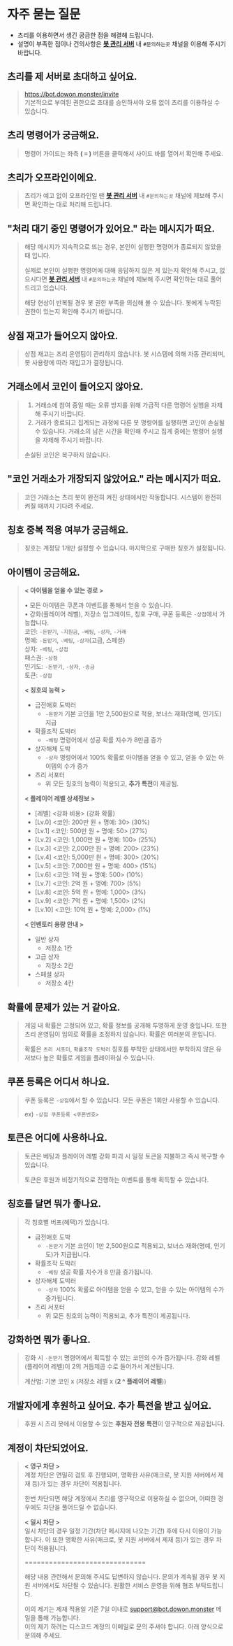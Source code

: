 # 자주 묻는 질문

- 츠리를 이용하면서 생긴 궁금한 점을 해결해 드립니다.
- 설명이 부족한 점이나 건의사항은 [**봇 관리 서버**](https://bot.dowon.monster/join) 내 `#문의하는곳` 채널을 이용해 주시기 바랍니다.

## 츠리를 제 서버로 초대하고 싶어요.

> https://bot.dowon.monster/invite \
> 기본적으로 부여된 권한으로 초대를 승인하셔야 오류 없이 츠리를 이용하실 수 있습니다.

## 츠리 명령어가 궁금해요.

> 명령어 가이드는 좌측 **( ≡ )** 버튼을 클릭해서 사이드 바를 열어서 확인해 주세요.

## 츠리가 오프라인이에요.

> 츠리가 예고 없이 오프라인일 땐 [**봇 관리 서버**](https://bot.dowon.monster/join) 내 `#문의하는곳` 채널에 제보해 주시면 확인하는 대로 처리해 드립니다.

## "처리 대기 중인 명령어가 있어요." 라는 메시지가 떠요.

> 해당 메시지가 지속적으로 뜨는 경우, 본인이 실행한 명령어가 종료되지 않았을 때 입니다.
> 
> 실제로 본인이 실행한 명령어에 대해 응답하지 않은 게 있는지 확인해 주시고, 없으시다면 [**봇 관리 서버**](https://bot.dowon.monster/join) 내 `#문의하는곳` 채널에 제보해 주시면 확인하는 대로 풀어드리고 있습니다.
> 
> 해당 현상이 반복될 경우 봇 권한 부족을 의심해 볼 수 있습니다. 봇에게 누락된 권한이 있는지 확인해 주시기 바랍니다.

## 상점 재고가 들어오지 않아요.

> 상점 재고는 츠리 운영팀이 관리하지 않습니다. 봇 시스템에 의해 자동 관리되며, 봇 사용량에 따라 재입고가 결정됩니다.

## 거래소에서 코인이 들어오지 않아요.

> 1. 거래소에 참여 중일 때는 오류 방지를 위해 가급적 다른 명령어 실행을 자제해 주시기 바랍니다.
> 2. 거래가 종료되고 집계되는 과정에 다른 봇 명령어를 실행하면 코인이 손실될 수 있습니다. 거래소의 남은 시간을 확인해 주시고 집계 중에는 명령어 실행을 자제해 주시기 바랍니다.
>
> 손실된 코인은 복구하지 않습니다.

## "코인 거래소가 개장되지 않았어요." 라는 메시지가 떠요.

> 코인 거래소는 츠리 봇이 완전히 켜진 상태에서만 작동합니다. 시스템이 완전히 켜질 때까지 기다려 주세요.

## 칭호 중복 적용 여부가 궁금해요.

> 칭호는 계정당 1개만 설정할 수 있습니다. 마지막으로 구매한 칭호가 설정됩니다.

## 아이템이 궁금해요.

> **< 아이템을 얻을 수 있는 경로 >**
>
> • 모든 아이템은 쿠폰과 이벤트를 통해서 얻을 수 있습니다. \
> • 강화(플레이어 레벨), 저장소 업그레이드, 칭호 구매, 쿠폰 등록은 `-상점`에서 가능합니다. \
> 코인: `-돈받기`, `-지원금`, `-베팅`, `-상자`, `-거래` \
> 명예: `-돈받기`, `-베팅`, `-상자`(고급, 스페셜) \
> 상자: `-베팅`, `-상점` \
> 패스권: `-상점` \
> 인기도: `-돈받기`, `-상자`, `-송금` \
> 토큰: `-상점`
>
> **< 칭호의 능력 >**
> 
> - 금전애호 도박러
>   - `-돈받기` 기본 코인을 1만 2,500원으로 적용, 보너스 재화(명예, 인기도) 지급
> - 확률조작 도박러
>   - `-베팅` 명령어에서 성공 확률 지수가 8만큼 증가
> - 상자해체 도박
>   - `-상자` 명령어에서 100% 확률로 아이템을 얻을 수 있고, 얻을 수 있는 아이템의 수가 증가
> - 츠리 서포터
>   - 위 모든 칭호의 능력이 적용되고, **추가 특전**이 제공됨.
> 
> **< 플레이어 레벨 상세정보 >**
> 
> - [레벨] <강화 비용> (강화 확률)
> - [Lv.0] <코인: 200만 원 + 명예: 30> (30%)
> - [Lv.1] <코인: 500만 원 + 명예: 50> (27%)
> - [Lv.2] <코인: 1,000만 원 + 명예: 100> (25%)
> - [Lv.3] <코인: 2,000만 원 + 명예: 200> (23%)
> - [Lv.4] <코인: 5,000만 원 + 명예: 300> (20%)
> - [Lv.5] <코인: 7,000만 원 + 명예: 400> (15%)
> - [Lv.6] <코인: 1억 원 + 명예: 500> (10%)
> - [Lv.7] <코인: 2억 원 + 명예: 700> (5%)
> - [Lv.8] <코인: 5억 원 + 명예: 1,000> (3%)
> - [Lv.9] <코인: 7억 원 + 명예: 1,500> (2%)
> - [Lv.10] <코인:  10억 원 + 명예: 2,000> (1%)
>
> **< 인벤토리 용량 안내 >**
>
> - 일반 상자
>   - 저장소 1칸
> - 고급 상자
>   - 저장소 2칸
> - 스페셜 상자
>   - 저장소 4칸

## 확률에 문제가 있는 거 같아요.

> 게임 내 확률은 고정되어 있고, 확률 정보를 공개해 투명하게 운영 중입니다. 또한 츠리 운영팀이 임의로 확률을 조정하지 않습니다. 확률은 여러분의 운입니다.
> 
> 확률은 `츠리 서포터`, `확률조작 도박러` 칭호를 부착한 상태에서만 부착하지 않은 유저보다 높은 확률로 게임을 플레이하실 수 있습니다.

## 쿠폰 등록은 어디서 하나요.

> 쿠폰 등록은 `-상점`에서 할 수 있습니다. 모든 쿠폰은 1회만 사용할 수 있습니다.
>
> ex) `-상점 쿠폰등록 <쿠폰번호>`

## 토큰은 어디에 사용하나요.

> 토큰은 베팅과 플레이어 레벌 강화 파괴 시 일정 토큰을 지불하고 즉시 복구할 수 있습니다.
>
> 토큰은 후원과 비정기적으로 진행하는 이벤트를 통해 획득할 수 있습니다.

## 칭호를 달면 뭐가 좋나요.

> 각 칭호별 버프(혜택)가 있습니다.
> 
> - 금전애호 도박
>   - `-돈받기` 기본 코인이 1만 2,500원으로 적용되고, 보너스 재화(명예, 인기도)가 지급됩니다.
> - 확률조작 도박러
>   - `-베팅` 성공 확률 지수가 8 만큼 증가됩니다.
> - 상자해체 도박러
>   - `-상자` 100% 확률로 아이템을 얻을 수 있고, 얻을 수 있는 아이템의 수가 증가됩니다.
> - 츠리 서포터
>   - 위 모든 칭호의 능력이 적용되고, 추가 특전이 제공됩니다.

## 강화하면 뭐가 좋나요.

> 강화 시 `-돈받기` 명령어에서 획득할 수 있는 코인의 수가 증가됩니다. 강화 레벨(플레이어 레벨)이 2의 거듭제곱 수로 들어가서 계산됩니다.
>
> 계산법: 기본 코인 x (저장소 레벨 x (**2 ^ 플레이어 레벨**))

## 개발자에게 후원하고 싶어요. 추가 특전을 받고 싶어요.

> 후원 시 츠리 봇에서 이용할 수 있는 **후원자 전용 특전**이 영구적으로 제공됩니다.

## 계정이 차단되었어요.

> **< 영구 차단 >** \
> 계정 차단은 면밀히 검토 후 진행되며, 명확한 사유(매크로, 봇 지원 서버에서 제재 등)가 있는 경우 차단이 적용됩니다.
>
> 한번 차단되면 해당 계정에서 츠리를 영구적으로 이용하실 수 없으며, 어떠한 경우에도 차단을 풀어드릴 수 없습니다.
> 
> **< 일시 차단 >** \
> 일시 차단의 경우 일정 기간(차단 메시지에 나오는 기간) 후에 다시 이용이 가능합니다. 이 또한 명확한 사유(매크로, 봇 지원 서버에서 제재 등)가 있는 경우 차단이 적용됩니다.
> 
> ==============================
> 
> 해당 내용 관련해서 문의해 주셔도 답변하지 않습니다. 문의가 계속될 경우 봇 지원 서버에서도 차단될 수 있습니다. 원활한 서비스 운영을 위해 협조 부탁드립니다.
>
> 이의 제기는 제재 적용일 기준 7일 이내로 support@bot.dowon.monster 메일을 통해 가능합니다. \
> 이의 제기 하려는 디스코드 계정의 이메일로 문의 주셔야 합니다. 아래 양식으로 문의해 주세요.
